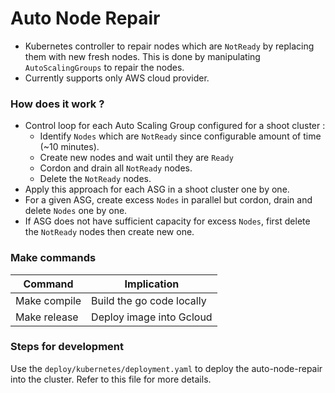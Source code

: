 # Auto Node Repair
* Kubernetes controller to repair nodes which are `NotReady` by replacing them with new fresh nodes. This is done by manipulating `AutoScalingGroups` to repair the nodes.
* Currently supports only AWS cloud provider.

### How does it work ?
* Control loop for each Auto Scaling Group configured for a shoot cluster :
	* Identify `Nodes` which are `NotReady` since configurable amount of time (~10 minutes).
	* Create new nodes and wait until they are `Ready`
	* Cordon and drain all `NotReady` nodes.
	* Delete the `NotReady` nodes.
* Apply this approach for each ASG in a shoot cluster one by one.
* For a given ASG, create excess `Nodes` in parallel but cordon, drain and delete `Nodes` one by one.
* If ASG does not have sufficient capacity for excess `Nodes`, first delete the `NotReady` nodes then create new one.

### Make commands

| Command       | Implication                              |
| ------------- |------------------------------------------|
| Make compile  | Build the go code locally                |
| Make release  | Deploy image into Gcloud 				   |

### Steps for development

Use the `deploy/kubernetes/deployment.yaml` to deploy the auto-node-repair into the cluster. Refer to this file for more details.

